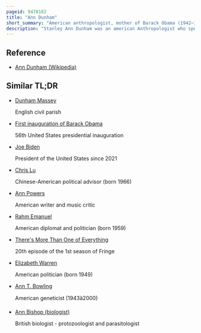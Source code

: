 ```yaml
---
pageid: 9478182
title: "Ann Dunham"
short_summary: "American anthropologist, mother of Barack Obama (1942–1995)"
description: "Stanley Ann Dunham was an american Anthropologist who specialized in the economic Anthropology and rural Development of Indonesia. She was the Mother of Barack obama the 44th President of the united States."
---
```


## Reference

- [Ann Dunham (Wikipedia)](https://en.wikipedia.org/?curid=9478182)

## Similar TL;DR

- [Dunham Massey](/tldr/en/dunham-massey)

  English civil parish

- [First inauguration of Barack Obama](/tldr/en/first-inauguration-of-barack-obama)

  56th United States presidential inauguration

- [Joe Biden](/tldr/en/joe-biden)

  President of the United States since 2021

- [Chris Lu](/tldr/en/chris-lu)

  Chinese-American political advisor (born 1966)

- [Ann Powers](/tldr/en/ann-powers)

  American writer and music critic

- [Rahm Emanuel](/tldr/en/rahm-emanuel)

  American diplomat and politician (born 1959)

- [There's More Than One of Everything](/tldr/en/theres-more-than-one-of-everything)

  20th episode of the 1st season of Fringe

- [Elizabeth Warren](/tldr/en/elizabeth-warren)

  American politician (born 1949)

- [Ann T. Bowling](/tldr/en/ann-t-bowling)

  American geneticist (1943â2000)

- [Ann Bishop (biologist)](/tldr/en/ann-bishop-biologist)

  British biologist - protozoologist and parasitologist

